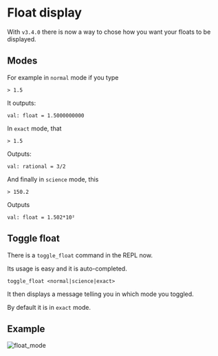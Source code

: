 # Float display
With `v3.4.0` there is now a way to chose how you want your floats to be
displayed.

## Modes

For example in `normal` mode if you type 
```
> 1.5
```

It outputs: 

```
val: float = 1.5000000000
```

In `exact` mode, that
```
> 1.5
```

Outputs:

```
val: rational = 3/2
```

And finally in `science` mode, this
```
> 150.2
```

Outputs

```
val: float = 1.502*10²
```

## Toggle float
There is a `toggle_float` command in the REPL now.

Its usage is easy and it is auto-completed.
```
toggle_float <normal|science|exact>
```

It then displays a message telling you in which mode you toggled.

By default it is in `exact` mode.

## Example
![float_mode]("/assets/float_mode.png")
